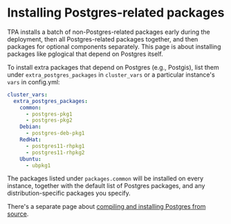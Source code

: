 # Installing Postgres-related packages

TPA installs a batch of non-Postgres-related packages early during
the deployment, then all Postgres-related packages together, and then
packages for optional components separately. This page is about
installing packages like pglogical that depend on Postgres itself.

To install extra packages that depend on Postgres (e.g., Postgis), list
them under `extra_postgres_packages` in `cluster_vars` or a
particular instance's `vars` in config.yml:

```yaml
cluster_vars:
  extra_postgres_packages:
    common:
      - postgres-pkg1
      - postgres-pkg2
    Debian:
      - postgres-deb-pkg1
    RedHat:
      - postgres11-rhpkg1
      - postgres11-rhpkg2
    Ubuntu:
      - ubpkg1
```

The packages listed under `packages.common` will be installed on every
instance, together with the default list of Postgres packages, and any
distribution-specific packages you specify.

There's a separate page about
[compiling and installing Postgres from source](postgres_installation_method_src.md).
